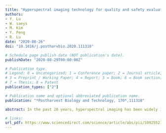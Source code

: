 ```yaml
---
title: "Hyperspectral imaging technology for quality and safety evaluation of horticultural products: A review and celebration of the past 20-year progress"
authors: 
- Y. Lu
- W. saeys
- M. Kim
- Y. Peng
- R. Lu
date: "2020-08-26"
doi: "10.1016/j.postharvbio.2020.111318"

# Schedule page publish date (NOT publication's date).
publishDate: "2020-08-29T00:00:00Z"

# Publication type.
# Legend: 0 = Uncategorized; 1 = Conference paper; 2 = Journal article;
# 3 = Preprint / Working Paper; 4 = Report; 5 = Book; 6 = Book section;
# 7 = Thesis; 8 = Patent
publication_types: ["2"]

# Publication name and optional abbreviated publication name.
publication: "*Postharvest Biology and Technology, 170*,111318"

abstract: In the past 20 years, hyperspectral imaging has been widely investigated as an emerging, promising technology for evaluating quality and safety of horticultural products. This technology has originated from remote sensing and joins the domains of machine vision and point spectroscopy to provide superior image segmentation for the detection of defects and contaminations, and to map the chemical composition. Thanks to the advancements in instrumentation and data analysis in the past two decades, hyperspectral imaging technology has evolved into a powerful nondestructive inspection tool and the scope of applications in postharvest quality and safety evaluation has expanded tremendously. In this article, different imaging modes (reflectance, transmittance, fluorescence and Raman) and their combinations, and the potential for real-time acquisition of hyperspectral images at industry relevant speeds are first discussed in terms of their advantages and disadvantages. Next reviewed are different data processing/analysis methods and associated steps from data pre-processing over the spectral and spatial domains to the actual model building and performance evaluation. An overview is then given of hyperspectral imaging applications for external quality and defect evaluation, internal quality and maturity assessment, and food safety detection of horticultural products. Finally, a brief discussion is presented on the challenges and opportunities in future development and application of hyperspectral imaging technology in food quality and safety evaluation of horticultural products.

# links:
url_pdf: https://www.sciencedirect.com/science/article/abs/pii/S0925521420308905
---
```



